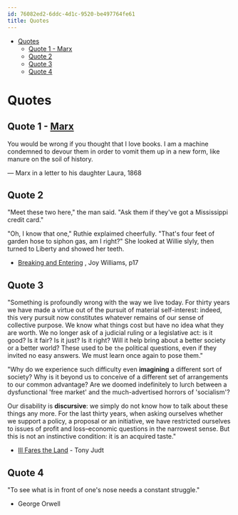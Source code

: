 ```yaml
---
id: 76082ed2-6ddc-4d1c-9520-be497764fe61
title: Quotes
---
```


- <a href="#quotes-1" id="toc-quotes-1">Quotes</a>
  - <a href="#quote-1---marx" id="toc-quote-1---marx">Quote 1 - Marx</a>
  - <a href="#quote-2" id="toc-quote-2">Quote 2</a>
  - <a href="#quote-3" id="toc-quote-3">Quote 3</a>
  - <a href="#quote-4" id="toc-quote-4">Quote 4</a>

# Quotes

## Quote 1 - [Marx](id:29d4bee9-4e25-44fa-a14c-3377f1d7d50b)

You would be wrong if you thought that I love books. I am a machine condemned to devour them in order to vomit them up in a new form, like manure on the soil of history.

— Marx in a letter to his daughter Laura, 1868

## Quote 2

"Meet these two here," the man said. "Ask them if they've got a Mississippi credit card."

"Oh, I know that one," Ruthie explaimed cheerfully. "That's four feet of garden hose to siphon gas, am I right?" She looked at Willie slyly, then turned to Liberty and showed her teeth.

- <u>Breaking and Entering</u> , Joy Williams, p17

## Quote 3

"Something is profoundly wrong with the way we live today. For thirty years we have made a virtue out of the pursuit of material self-interest: indeed, this very pursuit now constitutes whatever remains of our sense of collective purpose. We know what things cost but have no idea what they are worth. We no longer ask of a judicial ruling or a legislative act: is it good? Is it fair? Is it just? Is it right? Will it help bring about a better society or a better world? These used to be `the` political questions, even if they invited no easy answers. We must learn once again to pose them."

"Why do we experience such difficulty even **imagining** a different sort of society? Why is it beyond us to conceive of a different set of arrangements to our common advantage? Are we doomed indefinitely to lurch between a dysfunctional 'free market' and the much-advertised horrors of 'socialism'?

Our disability is **discursive**: we simply do not know how to talk about these things any more. For the last thirty years, when asking ourselves whether we support a policy, a proposal or an initiative, we have restricted ourselves to issues of profit and loss–economic questions in the narrowest sense. But this is not an instinctive condition: it is an acquired taste."

- <u>Ill Fares the Land</u> - Tony Judt

## Quote 4

"To see what is in front of one's nose needs a constant struggle."

- George Orwell
